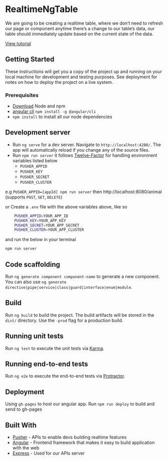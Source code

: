 # RealtimeNgTable

We are going to  be creating a realtime table, where we don’t need to refresh our page or component anytime there’s a change to our table’s data, our table should immediately update based on the current state of the data.

[View tutorial](https://pusher.com/tutorials/realtime-table-angular)

## Getting Started

These instructions will get you a copy of the project up and running on your local machine for development and testing purposes. See deployment for notes on how to deploy the project on a live system.

### Prerequisites

* [Download](https://nodejs.org/en/download/) Node and npm 
* [angular cli](https://github.com/angular/angular-cli) `npm install -g @angular/cli`
* `npm install` to install all our node dependencies 


## Development server

* Run `ng serve` for a dev server. Navigate to `http://localhost:4200/`. The app will automatically reload if you change any of the source files.
* Run `npm run server` it follows [Twelve-Factor](https://12factor.net/) for handling environment variables listed below
  * `PUSHER_APPID`
  * `PUSHER_KEY`
  * `PUSHER_SECRET`
  * `PUSHER_CLUSTER`
  
e.g `PUSHER_APPID=[appId] npm run server` then http://localhost:8080/animal (supports `POST`, `GET`, `DELETE`)

or Create a `.env` file with the above variables above, like so
```sh
    PUSHER_APPID=YOUR_APP_ID
    PUSHER_KEY=YOUR_APP_KEY
    PUSHER_SECRET=YOUR_APP_SECRET
    PUSHER_CLUSTER=YOUR_APP_CLUSTER
```
and run the below in your terminal
```sh 
npm run server
```

## Code scaffolding

Run `ng generate component component-name` to generate a new component. You can also use `ng generate directive|pipe|service|class|guard|interface|enum|module`.

## Build

Run `ng build` to build the project. The build artifacts will be stored in the `dist/` directory. Use the `-prod` flag for a production build.

## Running unit tests

Run `ng test` to execute the unit tests via [Karma](https://karma-runner.github.io).

## Running end-to-end tests

Run `ng e2e` to execute the end-to-end tests via [Protractor](http://www.protractortest.org/).

## Deployment
Using `gh-pages` to host our angular app. Run `npm run deploy` to build and send to gh-pages  


## Built With

* [Pusher](https://pusher.com/) - APIs to enable devs building realtime features
* [Angular](https://angular.io/) - Frontend framework that makes it easy to build  application with the web
* [Express](https://expressjs.com/) - Used for our APIs server

